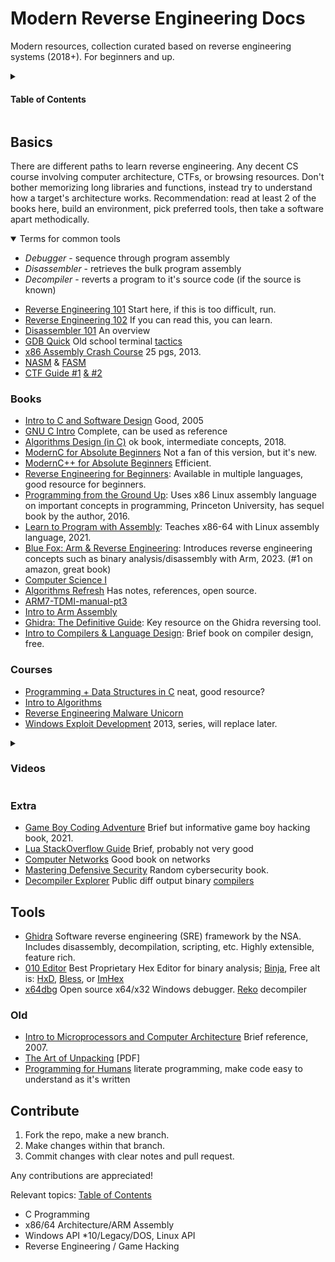 # Modern Reverse Engineering Docs
Modern resources, collection curated based on reverse engineering systems (2018+). For beginners and up.
<details>
  <summary>
    
  #### Table of Contents
</summary>

- [Books](#books)
- [Courses](#courses)
- [Tools](#tools)
- [Contribute](#contribute)

Check [external resources](https://github.com/HimoriK/Modern-Reverse-Engineering-Docs/blob/main/externalresources.md) + [malware analysis](https://github.com/HimoriK/Modern-Reverse-Engineering-Docs/blob/main/malwareanalysis.md) for more.
</details>

## Basics
There are different paths to learn reverse engineering. Any decent CS course involving computer architecture, CTFs, or browsing resources. Don't bother memorizing long libraries and functions, instead try to understand how a target's architecture works. Recommendation: read at least 2 of the books here, build an environment, pick preferred tools, then take a software apart methodically.

<details open><summary>Terms for common tools</summary>
  
- *Debugger* - sequence through program assembly 
- *Disassembler* - retrieves the bulk program assembly 
- *Decompiler* - reverts a program to it's source code (if the source is known)
</details>

* [Reverse Engineering 101](https://intezer.com/blog/malware-analysis/malware-reverse-engineering-beginners/) Start here, if this is too difficult, run.
* [Reverse Engineering 102](https://www.shadowinfosec.io/2018/05/a-gentle-introduction-into-arm-assembly.html) If you can read this, you can learn.
* [Disassembler 101](https://www.geekbits.io/introduction-to-disassemblers/) An overview
* [GDB Quick](https://www.youtube.com/watch?v=xQ0ONbt-qPs) Old school terminal [tactics](https://www-users.cse.umn.edu/~kauffman/tutorials/gdb)
* [x86 Assembly Crash Course](https://sensepost.com/blogstatic/2014/01/SensePost_crash_course_in_x86_assembly-.pdf) 25 pgs, 2013.
* [NASM](https://pacman128.github.io/pcasm/) & [FASM](https://flatassembler.net/)
* [CTF Guide #1](https://trailofbits.github.io/ctf/) [& #2](https://github.com/ctf-wiki/ctf-wiki)

### Books
* [Intro to C and Software Design](https://www-personal.acfr.usyd.edu.au/tbailey/ctext/ctext.pdf) Good, 2005
* [GNU C Intro](https://www.cs.unibo.it/~renzo/doc/C/c.pdf) Complete, can be used as reference
* [Algorithms Design (in C)](https://www.ime.usp.br/~pf/algorithms/) ok book, intermediate concepts, 2018.
* [ModernC for Absolute Beginners](https://github.com/HimoriK/Modern-Reverse-Engineering-Docs/files/12445479/Modern.C.for.Absolute.Beginners.pdf) Not a fan of this version, but it's new.
* [ModernC++ for Absolute Beginners](https://github.com/HimoriK/Modern-Reverse-Engineering-Docs/files/11929600/Modern.C%2B%2B.for.Absolute.Beginners.pdf) Efficient.
* [Reverse Engineering for Beginners](https://github.com/HimoriK/Modern-Reverse-Engineering-Docs/files/14155682/RE4B-EN.pdf): Available in multiple languages, good resource for beginners.
* [Programming from the Ground Up](https://www.amazon.com/Programming-Ground-Up-Jonathan-Bartlett/dp/1540831825): Uses x86 Linux assembly language on important concepts in programming, Princeton University, has sequel book by the author, 2016.
* [Learn to Program with Assembly](https://www.amazon.com/Learn-Program-Assembly-Foundational-Programmers/dp/1484274369): Teaches x86-64 with Linux assembly language, 2021.
* [Blue Fox: Arm & Reverse Engineering](https://www.amazon.com/Blue-Fox-Assembly-Internals-Analysis/dp/1119745306): Introduces reverse engineering concepts such as binary analysis/disassembly with Arm, 2023. (#1 on amazon, great book)
* [Computer Science I](https://github.com/HimoriK/Modern-Reverse-Engineering-Docs/files/11522155/ComputerScienceOne.pdf)
* [Algorithms Refresh](https://github.com/HimoriK/Modern-Reverse-Engineering-Docs/files/11522196/Algorithms-JeffE-BW.pdf) Has notes, references, open source.
* [ARM7-TDMI-manual-pt3](https://github.com/HimoriK/Modern-Reverse-Engineering-Docs/files/11522207/ARM7-TDMI-manual-pt3.pdf)
* [Intro to Arm Assembly](https://github.com/HimoriK/Modern-Reverse-Engineering-Docs/files/11522212/Introduction.to.Assembly.Language.Programming.From.Soup.to.Nuts.pdf)
* [Ghidra: The Definitive Guide](https://www.amazon.com/product-reviews/1718501021): Key resource on the Ghidra reversing tool.
* [Intro to Compilers & Language Design](https://www3.nd.edu/~dthain/compilerbook/compilerbook.pdf): Brief book on compiler design, free.

### Courses
* [Programming + Data Structures in C](https://codeahoy.com/learn/cprogramming/toc/) neat, good resource?
* [Intro to Algorithms](https://codeahoy.com/learn/analysisofalgorithms/ch1/)
* [Reverse Engineering Malware Unicorn](https://malwareunicorn.org/workshops/re101.html#0)
* [Windows Exploit Development](https://www.securitysift.com/windows-exploit-development-part-1-basics/) 2013, series, will replace later.

<details>
  <summary>
    
  ### Videos
</summary>

* [FreeCodeCamp ARM Tutorial](https://youtu.be/gfmRrPjnEw4) 2 hours, decent probably
* [MIPS Assembly Tutorial](https://youtu.be/BlOLrVo4Nkk?list=PL5b07qlmA3P6zUdDf-o97ddfpvPFuNa5A) rare enthusiasm, might be good
* [Modern C++ Tutorial Series](https://www.youtube.com/playlist?list=PL9GxRn_rQx8Pwe4bMecruWbIEICAsZtgT) Effective dual instructor content
* [C Tutorial Series](https://www.youtube.com/watch?v=zPObUTmiCzk&list=PLA1FTfKBAEX4hblYoH6mnq0zsie2w6Wif&index=3) bloat, decent though; there's also [A full version](https://youtu.be/ssJY5MDLjlo?t=399)
* [GDB Tutorial](https://youtu.be/svG6OPyKsrw?t=89) ok intro by Waterloo, 1hr
</details>

### Extra
* [Game Boy Coding Adventure](https://www.amazon.com/Game-Boy-Coding-Adventure-programming-ebook/dp/B0B7FY5576) Brief but informative game boy hacking book, 2021.
* [Lua StackOverflow Guide](https://github.com/HimoriK/Modern-Reverse-Engineering-Docs/files/11522164/lua.pdf) Brief, probably not very good
* [Computer Networks](https://intronetworks.cs.luc.edu/current2/ComputerNetworks.pdf) Good book on networks
* [Mastering Defensive Security](https://www.amazon.com/Mastering-Defensive-Security-techniques-infrastructure-ebook/dp/B09BZXC5SC) Random cybersecurity book.
* [Decompiler Explorer](https://dogbolt.org/) Public diff output binary [compilers](https://godbolt.org/)

## Tools
* [Ghidra](https://github.com/NationalSecurityAgency/ghidra) Software reverse engineering (SRE) framework by the NSA. Includes disassembly, decompilation, scripting, etc. Highly extensible, feature rich.
* [010 Editor](https://www.sweetscape.com/010editor/) Best Proprietary Hex Editor for binary analysis; [Binja](https://binary.ninja/), Free alt is: [HxD](https://mh-nexus.de/en/hxd/), [Bless](https://github.com/afrantzis/bless), or [ImHex](https://github.com/WerWolv/ImHex)
* [x64dbg](http://x64dbg.com/) Open source x64/x32 Windows debugger. [Reko](https://github.com/uxmal/reko) decompiler

### Old
* [Intro to Microprocessors and Computer Architecture](https://www.amazon.com/Inside-Machine-Introduction-Microprocessors-Architecture/dp/1593276680) Brief reference, 2007.
* [The Art of Unpacking](https://www.blackhat.com/presentations/bh-usa-07/Yason/Whitepaper/bh-usa-07-yason-WP.pdf) [PDF]
* [Programming for Humans](https://youtu.be/Mr3WTR0a5SM) literate programming, make code easy to understand as it's written

## Contribute
1. Fork the repo, make a new branch.
2. Make changes within that branch.
3. Commit changes with clear notes and pull request.

Any contributions are appreciated!

Relevant topics: [Table of Contents](https://github.com/HimoriK/Modern-Reverse-Engineering-Docs#table-of-contents)

* C Programming
* x86/64 Architecture/ARM Assembly
* Windows API *10/Legacy/DOS, Linux API
* Reverse Engineering / Game Hacking
